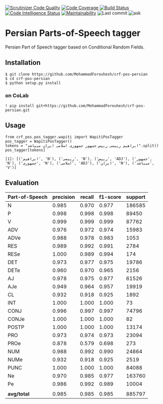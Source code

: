 [![Scrutinizer Code Quality](https://scrutinizer-ci.com/g/MohammadForouhesh/crf-pos-persian/badges/quality-score.png?b=main)](https://scrutinizer-ci.com/g/MohammadForouhesh/crf-pos-persian/?branch=main)
[![Code Coverage](https://scrutinizer-ci.com/g/MohammadForouhesh/crf-pos-persian/badges/coverage.png?b=main)](https://scrutinizer-ci.com/g/MohammadForouhesh/crf-pos-persian/?branch=main)
[![Build Status](https://scrutinizer-ci.com/g/MohammadForouhesh/crf-pos-persian/badges/build.png?b=main)](https://scrutinizer-ci.com/g/MohammadForouhesh/crf-pos-persian/build-status/main)
[![Code Intelligence Status](https://scrutinizer-ci.com/g/MohammadForouhesh/crf-pos-persian/badges/code-intelligence.svg?b=main)](https://scrutinizer-ci.com/code-intelligence)
[![Maintainability](https://api.codeclimate.com/v1/badges/26cc09040c2262f3ecb7/maintainability)](https://codeclimate.com/github/MohammadForouhesh/crf-pos-persian/maintainability)
![Last commit](https://img.shields.io/github/last-commit/MohammadForouhesh/crf-pos-persian)
![ask]

[ask]: https://img.shields.io/badge/Ask%20me-anything-1.svg

# Persian Parts-of-Speech tagger

Persian Part of Speech tagger based on Conditional Random Fields.

## Installation
```shell
$ git clone https://github.com/MohammadForouhesh/crf-pos-persian 
$ cd crf-pos-persian
$ python setup.py install
```
### on CoLab
```shell
! pip install git+https://github.com/MohammadForouhesh/crf-pos-persian.git
```

## Usage

```jupyterpython
from crf_pos.pos_tagger.wapiti import WapitiPosTagger
pos_tagger = WapitiPosTagger()
tokens = "ابراهیم رپیسی ریپس جمهور جمهوری اسلامی ایران میباشد".split()
pos_tagger[tokens]

[1]: [('ابراهیم', 'N'), ('رپیسی', 'N'), ('ریپس', 'ADJ'), ('جمهور', 'N'), ('جمهوری', 'N'), ('اسلامی', 'ADJ'), ('ایران', 'N'), ('میباشد', 'V')]
```
## Evaluation
|Part-of-Speech|  precision|   recall|      f1-score|    support|
|--------------|-----------|---------|--------------|-----------|
|          N   |     0.985 |   0.970 |       0.977  |    186585 | 
|          P   |     0.998 |   0.998 |       0.998  |     89450 |
|          V   |     0.999 |   0.999 |       0.999  |     87762 | 
|        ADV   |     0.976 |   0.972 |       0.974  |     15983 |
|       ADVe   |     0.988 |   0.978 |       0.983  |     1053  |
|        RES   |     0.989 |   0.992 |       0.991  |     2784  |
|       RESe   |     1.000 |   0.989 |       0.994  |     174   |
|        DET   |     0.973 |   0.977 |       0.975  |     19786 |
|       DETe   |     0.960 |   0.970 |       0.965  |     2156  |
|         AJ   |     0.978 |   0.975 |       0.977  |     61526 |
|        AJe   |     0.949 |   0.964 |       0.957  |     19919 |
|         CL   |     0.932 |   0.918 |       0.925  |     1892  |
|        INT   |     1.000 |   1.000 |       1.000  |     73    |
|       CONJ   |     0.996 |   0.997 |       0.997  |     74796 |
|      CONJe   |     1.000 |   1.000 |       1.000  |     82    |
|      POSTP   |     1.000 |   1.000 |       1.000  |     13174 |
|        PRO   |     0.973 |   0.974 |       0.973  |     23094 |
|       PROe   |     0.878 |   0.579 |       0.698  |     273   |
|        NUM   |     0.988 |   0.992 |       0.990  |     24864 |
|       NUMe   |     0.932 |   0.918 |       0.925  |     2519  |
|       PUNC   |     1.000 |   1.000 |       1.000  |     84088 |
|         Ne   |     0.970 |   0.985 |       0.977  |     163760|
|         Pe   |     0.986 |   0.992 |       0.989  |    10004  |
||
|   <b> avg/total </b> |     0.985 |   0.985 |       0.985  |    885797 |
    
 

